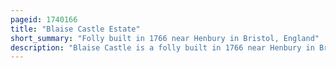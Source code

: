 ```yaml
---
pageid: 1740166
title: "Blaise Castle Estate"
short_summary: "Folly built in 1766 near Henbury in Bristol, England"
description: "Blaise Castle is a folly built in 1766 near Henbury in Bristol, England. The Castle is within the Blaise Castle Estate which also includes Blaise Castle House a Grade Ii listed 18th-century Mansion House. The folly Castle is also Grade Ii * listed and ancillary Buildings including the Orangery and Dairy also have Listings. Along with Blaise Hamlet a Group of nine small Cottages around a green constructed in 1811 for retired Employees and various Subsidiary Buildings the Park is listed on the Register of historic Parks and Gardens of special historic Interest in England Grade."
---
```


